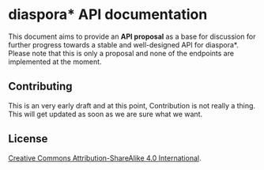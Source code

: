 # diaspora\* API documentation

This document aims to provide an **API proposal** as a base for discussion for further progress towards a stable and well-designed API for diaspora\*. Please note that this is only a proposal and none of the endpoints are implemented at the moment.

## Contributing

This is an very early draft and at this point, Contribution is not really a thing. This will get updated as soon as we are sure what we want.

## License

[Creative Commons Attribution-ShareAlike 4.0 International](http://creativecommons.org/licenses/by-sa/4.0/).
